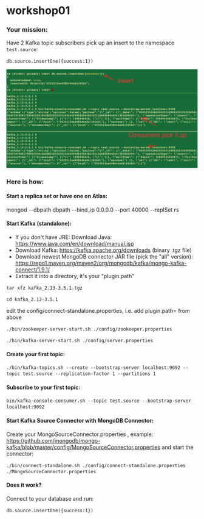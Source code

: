 # workshop01

### Your mission:

Have 2 Kafka topic subscribers pick up an insert to the namespace `test.source`:
```
db.source.insertOne({success:1})
```
![](topic-subscribers-get-mongodb-updates-example.png)

### Here is how:

#### Start a replica set or have one on Atlas:

mongod --dbpath dbpath --bind_ip 0.0.0.0 --port 40000 --replSet rs

#### Start Kafka (standalone):

- If you don't have JRE: Download Java: https://www.java.com/en/download/manual.jsp 
- Download Kafka: https://kafka.apache.org/downloads (binary .tgz file)
- Download newest MongoDB connector JAR file (pick the "all" version): https://repo1.maven.org/maven2/org/mongodb/kafka/mongo-kafka-connect/1.9.1/ 
- Extract it into a directory, it's your "plugin.path"

```
tar xfz kafka_2.13-3.5.1.tgz
```
```
cd kafka_2.13-3.5.1
```
edit the config/connect-standalone.properties, i.e. add plugin.path= from above
```
./bin/zookeeper-server-start.sh ./config/zookeeper.properties
```
```
./bin/kafka-server-start.sh ./config/server.properties
```

#### Create your first topic:

```
./bin/kafka-topics.sh --create --bootstrap-server localhost:9092 --topic test.source --replication-factor 1 --partitions 1
```

#### Subscribe to your first topic:

```
bin/kafka-console-consumer.sh --topic test.source --bootstrap-server localhost:9092
```

#### Start Kafka Source Connector with MongoDB Connector:

Create your MongoSourceConnector.properties , example: https://github.com/mongodb/mongo-kafka/blob/master/config/MongoSourceConnector.properties 
and start the connector:

```
./bin/connect-standalone.sh ./config/connect-standalone.properties ./MongoSourceConnector.properties
```

#### Does it work?

Connect to your database and run:

```
db.source.insertOne({success:1})
```
